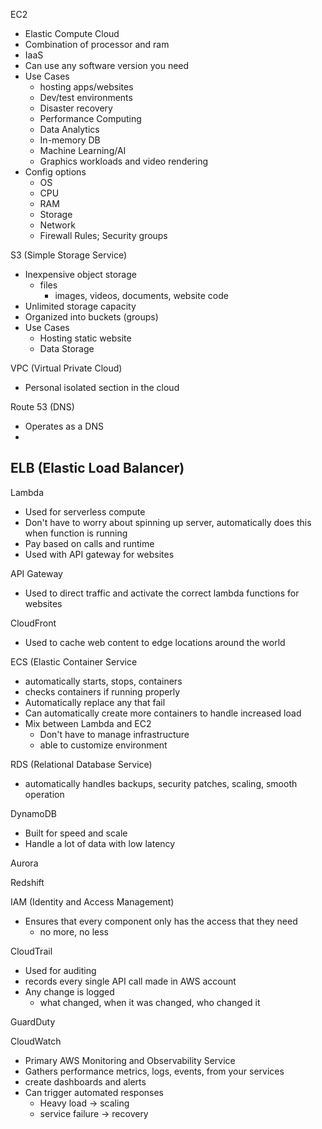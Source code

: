 EC2
- Elastic Compute Cloud
- Combination of processor and ram
- IaaS
- Can use any software version you need
- Use Cases
	- hosting apps/websites
	- Dev/test environments
	- Disaster recovery
	- Performance Computing
	- Data Analytics
	- In-memory DB
	- Machine Learning/AI
	- Graphics workloads and video rendering
- Config options
	- OS
	- CPU
	- RAM
	- Storage
	- Network
	- Firewall Rules; Security groups

S3 (Simple Storage Service)
- Inexpensive object storage
	- files
		- images, videos, documents, website code
- Unlimited storage capacity
- Organized into buckets (groups)
- Use Cases
	- Hosting static website
	- Data Storage

VPC (Virtual Private Cloud)
- Personal isolated section in the cloud

Route 53 (DNS)
- Operates as a DNS
- 

ELB (Elastic Load Balancer)
- 

Lambda
- Used for serverless compute
- Don't have to worry about spinning up server, automatically does this when function is running
- Pay based on calls and runtime
- Used with API gateway for websites

API Gateway
- Used to direct traffic and activate the correct lambda functions for websites

CloudFront
- Used to cache web content to edge locations around the world

ECS (Elastic Container Service
- automatically starts, stops, containers
- checks containers if running properly
- Automatically replace any that fail
- Can automatically create more containers to handle increased load
- Mix between Lambda and EC2
	- Don't have to manage infrastructure
	- able to customize environment

RDS (Relational Database Service)
- automatically handles backups, security patches, scaling, smooth operation

DynamoDB
- Built for speed and scale
- Handle a lot of data with low latency

Aurora

Redshift

IAM (Identity and Access Management)
- Ensures that every component only has the access that they need
	- no more, no less

CloudTrail
- Used for auditing
- records every single API call made in AWS account
- Any change is logged
	- what changed, when it was changed, who changed it

GuardDuty

CloudWatch
- Primary AWS Monitoring and Observability Service
- Gathers performance metrics, logs, events, from your services
- create dashboards and alerts
- Can trigger automated responses
	- Heavy load -> scaling
	- service failure -> recovery